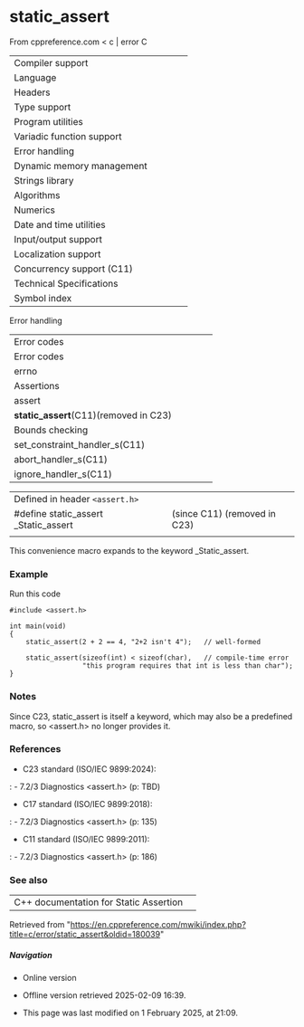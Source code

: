 # static_assert

From cppreference.com
< c‎ | error
 C

|  |  |  |  |  |
| --- | --- | --- | --- | --- |
| Compiler support | | | | |
| Language | | | | |
| Headers | | | | |
| Type support | | | | |
| Program utilities | | | | |
| Variadic function support | | | | |
| Error handling | | | | |
| Dynamic memory management | | | | |
| Strings library | | | | |
| Algorithms | | | | |
| Numerics | | | | |
| Date and time utilities | | | | |
| Input/output support | | | | |
| Localization support | | | | |
| Concurrency support (C11) | | | | |
| Technical Specifications | | | | |
| Symbol index | | | | |

 Error handling

|  |  |  |  |  |
| --- | --- | --- | --- | --- |
| Error codes | | | | |
| Error codes | | | | |
| errno | | | | |
| Assertions | | | | |
| assert | | | | |
| ****static_assert****(C11)(removed in C23) | | | | |
| Bounds checking | | | | |
| set_constraint_handler_s(C11) | | | | |
| abort_handler_s(C11) | | | | |
| ignore_handler_s(C11) | | | | |

|  |  |  |
| --- | --- | --- |
| Defined in header `<assert.h>` |  |  |
| #define static_assert _Static_assert |  | (since C11)  (removed in C23) |
|  |  |  |

This convenience macro expands to the keyword _Static_assert.

### Example

Run this code

```
#include <assert.h>
 
int main(void)
{
    static_assert(2 + 2 == 4, "2+2 isn't 4");   // well-formed
 
    static_assert(sizeof(int) < sizeof(char),   // compile-time error
                  "this program requires that int is less than char");
}

```

### Notes

Since C23, static_assert is itself a keyword, which may also be a predefined macro, so <assert.h> no longer provides it.

### References

- C23 standard (ISO/IEC 9899:2024):

:   - 7.2/3 Diagnostics <assert.h> (p: TBD)

- C17 standard (ISO/IEC 9899:2018):

:   - 7.2/3 Diagnostics <assert.h> (p: 135)

- C11 standard (ISO/IEC 9899:2011):

:   - 7.2/3 Diagnostics <assert.h> (p: 186)

### See also

|  |  |
| --- | --- |
| C++ documentation for Static Assertion | |

Retrieved from "<https://en.cppreference.com/mwiki/index.php?title=c/error/static_assert&oldid=180039>"

##### Navigation

- Online version
- Offline version retrieved 2025-02-09 16:39.

- This page was last modified on 1 February 2025, at 21:09.